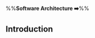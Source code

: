<link rel="stylesheet" href="{{baseUrl}}/css/textbook.css">

<div class="website-content">

%%**Software Architecture :arrow_right:**%%

## Introduction

<div id="main">

<include src="whatItIs/embed.md" />

</div>

</div>
